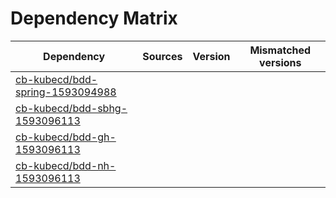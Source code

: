 # Dependency Matrix

Dependency | Sources | Version | Mismatched versions
---------- | ------- | ------- | -------------------
[cb-kubecd/bdd-spring-1593094988](https://github.com/cb-kubecd/bdd-spring-1593094988.git) |  | []() | 
[cb-kubecd/bdd-sbhg-1593096113](https://github.com/cb-kubecd/bdd-sbhg-1593096113.git) |  | []() | 
[cb-kubecd/bdd-gh-1593096113](https://github.com/cb-kubecd/bdd-gh-1593096113.git) |  | []() | 
[cb-kubecd/bdd-nh-1593096113](https://github.com/cb-kubecd/bdd-nh-1593096113.git) |  | []() | 
